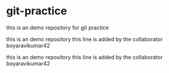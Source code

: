 # git-practice
this is an demo repository for git practice


this is an demo repository 
this line is added by the collaborator boyaravikumar42

this is an demo repository 
this line is added by the collaborator boyaravikumar42

